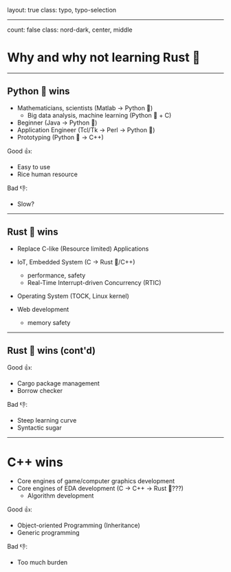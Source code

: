 layout: true
class: typo, typo-selection

---

count: false
class: nord-dark, center, middle

# Why and why not learning Rust 🦀

---

## Python 🐍 wins

- Mathematicians, scientists (Matlab → Python 🐍)
    - Big data analysis, machine learning (Python 🐍 + C)
- Beginner (Java → Python 🐍)
- Application Engineer (Tcl/Tk → Perl → Python 🐍)
- Prototyping (Python 🐍 → C++)

Good 👍:
- Easy to use
- Rice human resource

Bad 👎:
- Slow? 

---

## Rust 🦀 wins

- Replace C-like (Resource limited) Applications

- IoT, Embedded System (C → Rust 🦀/C++)
    - performance, safety
    - Real-Time Interrupt-driven Concurrency (RTIC)
- Operating System (TOCK, Linux kernel)
- Web development
    - memory safety

---

## Rust 🦀 wins (cont'd)
Good 👍:
- Cargo package management
- Borrow checker
  
Bad 👎:
- Steep learning curve
- Syntactic sugar

---

# C++ wins

- Core engines of game/computer graphics development
- Core engines of EDA development (C → C++ → Rust 🦀???)
    - Algorithm development

Good 👍:
- Object-oriented Programming (Inheritance)
- Generic programming

Bad 👎:
- Too much burden
